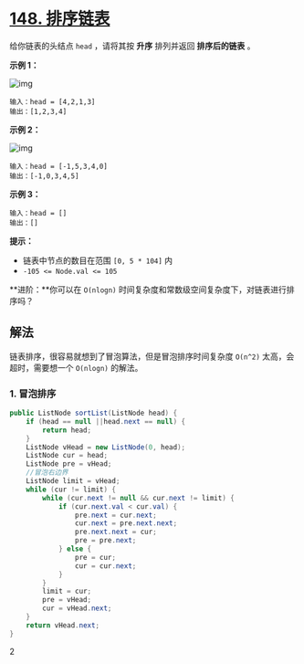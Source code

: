 # [148. 排序链表](https://leetcode.cn/problems/sort-list/)

给你链表的头结点 `head` ，请将其按 **升序** 排列并返回 **排序后的链表** 。 

**示例 1：**

![img](https://raw.githubusercontent.com/Traserve/traserve.github.io/main/_posts/algorithm/images/sort_list_1.jpg)

```
输入：head = [4,2,1,3]
输出：[1,2,3,4]
```

**示例 2：**

![img](https://raw.githubusercontent.com/Traserve/traserve.github.io/main/_posts/algorithm/images/sort_list_2.jpg)

```
输入：head = [-1,5,3,4,0]
输出：[-1,0,3,4,5]
```

**示例 3：**

```
输入：head = []
输出：[]
```

**提示：**

- 链表中节点的数目在范围 `[0, 5 * 104]` 内
- `-105 <= Node.val <= 105`

**进阶：**你可以在 `O(nlogn)` 时间复杂度和常数级空间复杂度下，对链表进行排序吗？

## 解法

链表排序，很容易就想到了冒泡算法，但是冒泡排序时间复杂度 `O(n^2)` 太高，会超时，需要想一个 `O(nlogn)` 的解法。

### 1. 冒泡排序

```java
public ListNode sortList(ListNode head) {
    if (head == null ||head.next == null) {
        return head;
    }
    ListNode vHead = new ListNode(0, head);
    ListNode cur = head;
    ListNode pre = vHead;
    //冒泡右边界
    ListNode limit = vHead;
    while (cur != limit) {
        while (cur.next != null && cur.next != limit) {
            if (cur.next.val < cur.val) {
                pre.next = cur.next;
                cur.next = pre.next.next;
                pre.next.next = cur;
                pre = pre.next;
            } else {
                pre = cur;
                cur = cur.next;
            }
        }
        limit = cur;
        pre = vHead;
        cur = vHead.next;
    }
    return vHead.next;
}
```

2